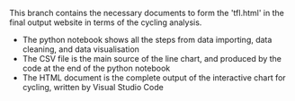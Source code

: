 This branch contains the necessary documents to form the 'tfl.html' in the final output website in terms of the cycling analysis.
- The python notebook shows all the steps from data importing, data cleaning, and data visualisation
- The CSV file is the main source of the line chart, and produced by the code at the end of the python notebook
- The HTML document is the complete output of the interactive chart for cycling, written by Visual Studio Code

